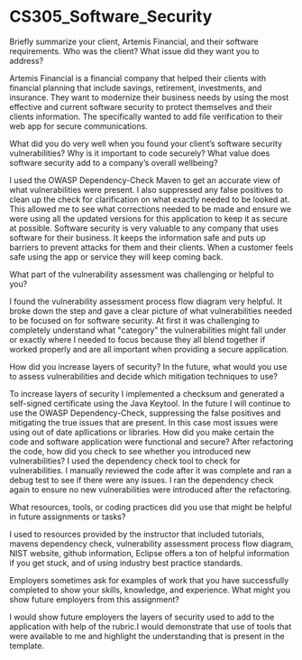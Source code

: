 # CS305_Software_Security
Briefly summarize your client, Artemis Financial, and their software requirements. Who was the client? What issue did they want you to address?

Artemis Financial is a financial company that helped their clients with financial planning that include savings, retirement, investments, and insurance. They want to modernize their business needs by using the most effective and current software security to protect themselves and their clients information. The specifically wanted to add file verification to their web app for secure communications. 

What did you do very well when you found your client’s software security vulnerabilities? Why is it important to code securely? What value does software security add to a company’s overall wellbeing?

I used the OWASP Dependency-Check Maven to get an accurate view of what vulnerabilities were present. I also suppressed any false positives to clean up the check for clarification on what exactly needed to be looked at. This allowed me to see what corrections needed to be made and ensure we were using all the updated versions for this application to keep it as secure at possible. Software security is very valuable to any company that uses software for their business. It keeps the information safe and puts up barriers to prevent attacks for them and their clients. When a customer feels safe using the app or service they will keep coming back.  

What part of the vulnerability assessment was challenging or helpful to you?

I found the vulnerability assessment process flow diagram very helpful. It broke down the step and gave a clear picture of what vulnerabilities needed to be focused on for software security. At first it was challenging to completely understand what "category" the vulnerabilities might fall under or exactly where I needed to focus because they all blend together if worked properly and are all important when providing a secure application. 

How did you increase layers of security? In the future, what would you use to assess vulnerabilities and decide which mitigation techniques to use?

To increase layers of security I implemented a checksum and generated a self-signed certificate using the Java Keytool.  In the future I will continue to use the OWASP Dependency-Check, suppressing the false positives and mitigating the true issues that are present. In this case most issues were using out of date apllications or libraries. 
How did you make certain the code and software application were functional and secure? After refactoring the code, how did you check to see whether you introduced new vulnerabilities?
I used the dependency check tool to check for vulnerabilities. I manually reviewed the code after it was complete and ran a debug test to see if there were any issues. I ran the dependency check again to ensure no new vulnerabilities were introduced after the refactoring. 

What resources, tools, or coding practices did you use that might be helpful in future assignments or tasks?

I used to resources provided by the instructor that included tutorials, mavens dependency check, vulnerability assessment process flow diagram, NIST website, github information, Eclipse offers a ton of helpful information if you get stuck, and of using industry best practice standards. 

Employers sometimes ask for examples of work that you have successfully completed to show your skills, knowledge, and experience. What might you show future employers from this assignment?

I would show future employers the layers of security used to add to the application with help of the rubric.I would demonstrate that use of tools that were available to me and highlight the understanding that is present in the template. 
